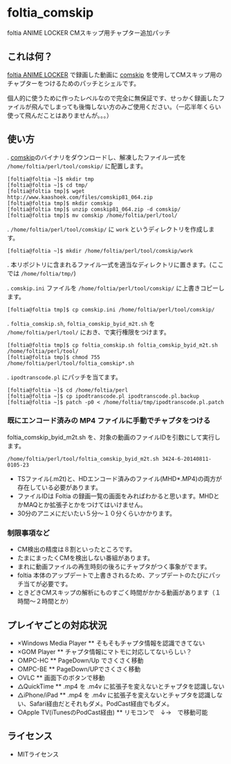 foltia_comskip
==============

foltia ANIME LOCKER CMスキップ用チャプター追加パッチ

## これは何？

[foltia ANIME LOCKER](http://foltia.com/ANILOC/) で録画した動画に [comskip](http://www.kaashoek.com/comskip/) を使用してCMスキップ用のチャプターをつけるためのパッチとシェルです。

個人的に使うために作ったレベルなので完全に無保証です、せっかく録画したファイルが飛んでしまっても後悔しない方のみご使用ください。（一応半年くらい使って飛んだことはありませんが。。。）

## 使い方

. [comskip](http://www.kaashoek.com/comskip/)のバイナリをダウンロードし、解凍したファイル一式を `/home/foltia/perl/tool/comskip/` に配置します。

    [foltia@foltia ~]$ mkdir tmp
    [foltia@foltia ~]$ cd tmp/
    [foltia@foltia tmp]$ wget http://www.kaashoek.com/files/comskip81_064.zip
    [foltia@foltia tmp]$ mkdir comskip
    [foltia@foltia tmp]$ unzip comskip81_064.zip -d comskip/
    [foltia@foltia tmp]$ mv comskip /home/foltia/perl/tool/

. `/home/foltia/perl/tool/comskip/` に `work` というディレクトリを作成します。

    [foltia@foltia ~]$ mkdir /home/foltia/perl/tool/comskip/work

. 本リポジトリに含まれるファイル一式を適当なディレクトリに置きます。(ここでは `/home/foltia/tmp/`)  

. `comskip.ini` ファイルを `/home/foltia/perl/tool/comskip/` に上書きコピーします。

    [foltia@foltia tmp]$ cp comskip.ini /home/foltia/perl/tool/comskip/

. `foltia_comskip.sh`, `foltia_comskip_byid_m2t.sh` を `/home/foltia/perl/tool/` におき、で実行権限をつけます。 

    [foltia@foltia tmp]$ cp foltia_comskip.sh foltia_comskip_byid_m2t.sh /home/foltia/perl/tool/
    [foltia@foltia tmp]$ chmod 755 /home/foltia/perl/tool/foltia_comskip*.sh

. `ipodtranscode.pl` にパッチを当てます。

    [foltia@foltia ~]$ cd /home/foltia/perl
    [foltia@foltia ~]$ cp ipodtranscode.pl ipodtranscode.pl.backup
    [foltia@foltia ~]$ patch -p0 < /home/foltia/tmp/ipodtranscode.pl.patch

### 既にエンコード済みの MP4 ファイルに手動でチャプタをつける

foltia_comskip_byid_m2t.sh を、対象の動画のファイルIDを引数にして実行します。

    /home/foltia/perl/tool/foltia_comskip_byid_m2t.sh 3424-6-20140811-0105-23

- TSファイル(.m2t)と、HDエンコード済みのファイル(MHD*.MP4)の両方が存在している必要があります。
- ファイルIDは Foltia の録画一覧の画面をみればわかると思います。MHDとかMAQとか拡張子とかをつけてはいけません。
- 30分のアニメにだいたい５分～１０分くらいかかります。

### 制限事項など

- CM検出の精度は８割といったところです。
- たまにまったくCMを検出しない番組があります。
- まれに動画ファイルの再生時刻の後ろにチャプタがつく事象がでます。
- foltia 本体のアップデートで上書きされるため、アップデートのたびにパッチ当てが必要です。
- ときどきCMスキップの解析にものすごく時間がかかる動画があります（１時間～２時間とか）

## プレイヤごとの対応状況
* ×Windows Media Player
** そもそもチャプタ情報を認識できてない
* ×GOM Player
** チャプタ情報にマトモに対応してないらしい？
* ○MPC-HC
** PageDown/Up でさくさく移動
* ○MPC-BE
** PageDown/UPでさくさく移動
* ○VLC
** 画面下のボタンで移動
* △QuickTime
** .mp4 を .m4v に拡張子を変えないとチャプタを認識しない
* △iPhone/iPad
** .mp4 を .m4v に拡張子を変えないとチャプタを認識しない、Safari経由だとそれもダメ。PodCast経由でもダメ。
* ○Apple  TV(iTunesのPodCast経由)
** リモコンで　↓→　で移動可能

## ライセンス

- MITライセンス

